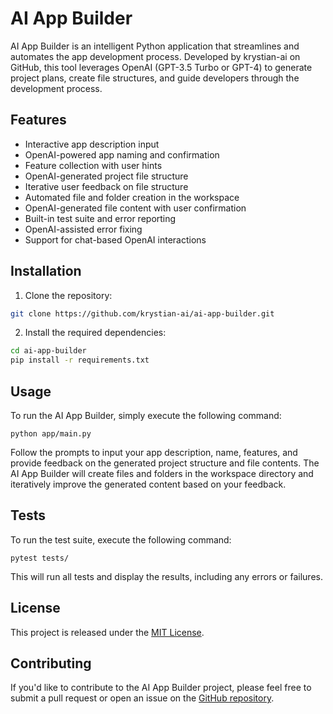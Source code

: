 # AI App Builder

AI App Builder is an intelligent Python application that streamlines and automates the app development process. Developed by krystian-ai on GitHub, this tool leverages OpenAI (GPT-3.5 Turbo or GPT-4) to generate project plans, create file structures, and guide developers through the development process.

## Features

- Interactive app description input
- OpenAI-powered app naming and confirmation
- Feature collection with user hints
- OpenAI-generated project file structure
- Iterative user feedback on file structure
- Automated file and folder creation in the workspace
- OpenAI-generated file content with user confirmation
- Built-in test suite and error reporting
- OpenAI-assisted error fixing
- Support for chat-based OpenAI interactions

## Installation

1. Clone the repository:

```bash
git clone https://github.com/krystian-ai/ai-app-builder.git
```

2. Install the required dependencies:

```bash
cd ai-app-builder
pip install -r requirements.txt
```


## Usage

To run the AI App Builder, simply execute the following command:

```
python app/main.py
```


Follow the prompts to input your app description, name, features, and provide feedback on the generated project structure and file contents. The AI App Builder will create files and folders in the workspace directory and iteratively improve the generated content based on your feedback.

## Tests

To run the test suite, execute the following command:

```
pytest tests/
```

This will run all tests and display the results, including any errors or failures.

## License

This project is released under the [MIT License](LICENSE).

## Contributing

If you'd like to contribute to the AI App Builder project, please feel free to submit a pull request or open an issue on the [GitHub repository](https://github.com/krystian-ai/ai-app-builder).

